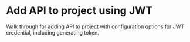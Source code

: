 # Add API to project using JWT

Walk through for adding API to project with configuration options for JWT credential, including generating token.